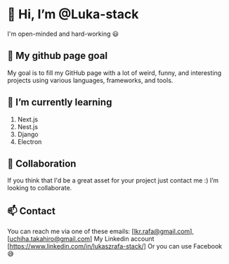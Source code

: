 <h1>👋 Hi, I’m @Luka-stack </h1>
I'm open-minded and hard-working 😃

## 👀 My github page goal
My goal is to fill my GitHub page with a lot of weird, funny, and interesting projects using various languages, frameworks, and tools.

## 🌱 I’m currently learning
1. Next.js
2. Nest.js
3. Django
4. Electron 

## 💞️ Collaboration
If you think that I'd be a great asset for your project just contact me :) I’m looking to collaborate.

## 📫 Contact
You can reach me via one of these emails: [lkr.rafa@gmail.com], [uchiha.takahiro@gmail.com]
My Linkedin account [https://www.linkedin.com/in/lukaszrafa-stack/]
Or you can use Facebook 😅

<!---
Luka-stack/Luka-stack is a ✨ special ✨ repository because its `README.md` (this file) appears on your GitHub profile.
You can click the Preview link to take a look at your changes.
--->
